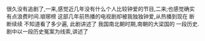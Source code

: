很久没有追剧了,一来,感觉近几年没有什么个人比较钟爱的节目,二来;也感觉确实有点浪费时间.琅琊榜 这部几年前热播的电视剧却被我独独钟爱,从热播到现在 断断续续 不知道看了多少遍, 此剧讲述了 我国南北朝时期,南朝的大梁国的 一段历史.剧中以一段历史冤案为线索,讲述了